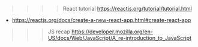 >>>> React tutorial
https://reactjs.org/tutorial/tutorial.html
- https://reactjs.org/docs/create-a-new-react-app.html#create-react-app

>>> JS recap
https://developer.mozilla.org/en-US/docs/Web/JavaScript/A_re-introduction_to_JavaScript